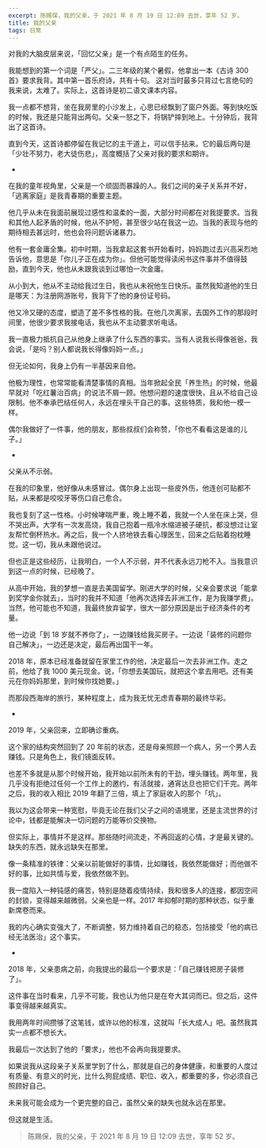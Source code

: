 ```yaml
---
excerpt: 陈赐保，我的父亲，于 2021 年 8 月 19 日 12:09 去世，享年 52 岁。
title: 我的父亲
tags: 日常
---
```


对我的大脑皮层来说，「回忆父亲」是一个有点陌生的任务。

我能想到的第一个词是「严父」。二三年级的某个暑假，他拿出一本《古诗 300 首》要求我背。其中第一首乐府诗，共有十句。 这对当时最多只背过七言绝句的我来说，太难了。实际上，这首诗是初二语文课本内容。

我一点都不想背，坐在我房里的小沙发上，心思已经飘到了窗户外面。等到快吃饭的时候，我还是只能背出两句。父亲一怒之下，将锅铲摔到地上。十分钟后，我背出了这首诗。

直到今天，这首诗都停留在我记忆的主干道上，可以信手拈来。它的最后两句是「少壮不努力，老大徒伤悲」，高度概括了父亲对我的要求和期许。

-

在我的童年视角里，父亲是一个顽固而暴躁的人。我们之间的亲子关系并不好，「逃离家庭」是我青春期的重要主题。

他几乎从未在我面前展现过感性和温柔的一面，大部分时间都在对我提要求。当我和其他人起矛盾的时候，他从不护短，甚至很少站在我这一边。当我的表现与他的期待相去甚远时，他也会将问题诉诸暴力。

他有一套金庸全集。初中时期，当我拿起这套书开始看时，妈妈跑过去兴高采烈地告诉他，意思是「你儿子正在成为你」。但他可能觉得读闲书这件事并不值得鼓励，直到今天，他也从未跟我谈到过哪怕一次金庸。

从小到大，他从不主动给我过生日，我也从未祝他生日快乐。虽然我知道他的生日是哪天：为注册网游账号，我背下了他的身份证号码。

他又冷又硬的态度，塑造了差不多性格的我。在他几次离家，去国外工作的那段时间里，他很少要求我接电话，我也从不主动要求听电话。

我一直极力抵抗自己从他身上继承了什么东西的事实。当有人说我长得像爸爸，我会说，「是吗？别人都说我长得像妈妈一点。」

但无论如何，我身上仍有一半基因来自他。

他极为理性，也常常能看清楚事情的真相。当年掀起全民「养生热」的时候，他最早就对「吃红薯治百病」的说法不屑一顾。他想问题的速度很快，且从不给自己设限制。他不奉承巴结任何人，永远在埋头干自己的事。这些特质，我和他一模一样。

偶尔我做好了一件事，他的朋友，那些叔叔们会称赞，「你也不看看这是谁的儿子。」

-

父亲从不示弱。

在我的印象里，他好像从未感冒过。偶尔身上出现一些皮外伤，他连创可贴都不贴，从来都是咬咬牙等伤口自己愈合。

我也复刻了这一性格。小时候哮喘严重，晚上睡不着，我就一个人坐在床上哭，但不哭出声。大学有一次发高烧，我自己抱着一瓶冷水缩进被子硬抗，都没想过让室友帮忙倒杯热水。再之后，我一个人挤地铁去看心理医生，回来之后贴着抱枕睡觉。这一切，我从未跟他说过。

但也正是这些经历，让我明白，一个人不示弱，并不代表永远刀枪不入。当我意识到这一点的时候，已经晚了。

从高中开始，我的梦想一直是去美国留学。刚进大学的时候，父亲会要求说「能拿到奖学金你就去」，当时的我并不知道「他再次选择去非洲工作，是为我赚学费」。当然，他可能也不知道，我最终放弃留学，很大一部分原因是出于经济条件的考量。

他一边说「到 18 岁就不养你了」，一边赚钱给我买房子。一边说「装修的问题你自己解决」，一边还是决定，最后再出国干一年。

2018 年，原本已经准备就留在家里工作的他，决定最后一次去非洲工作。走之前，他给了我 1000 美元现金。说，「你想去美国玩，就把这个拿去用吧。还有美元在你妈妈那里，到时候你找她要。」

而那段西海岸的旅行，某种程度上，成为我无忧无虑青春期的最终华彩。

-

2019 年，父亲回来，立即确诊重病。

这个家的结构突然回到了 20 年前的状态，还是母亲照顾一个病人，另一个男人去赚钱。只是角色上，我们镜面反转。

也差不多就是从那个时候开始，我开始以前所未有的干劲，埋头赚钱。两年里，我几乎没有拒绝过任何一个工作上的邀约，有活就接，通宵达旦也把它们干完。两年之后，我的收入相比 2019 年翻了三倍，填上了家庭收入的那个「坑」。

我以为这会带来一种宽慰，毕竟无论在我们父子之间的语境里，还是主流世界的讨论中，钱都是能解决一切问题的万能等价交换物。

但实际上，事情并不是这样。那些随时间流走，不再回返的心情，才是最关键的。缺失的东西，就永远缺失在那里。

像一条精准的铁律：父亲以前能做好的事情，比如赚钱，我依然能做好；而他做不好的事，比如共情与爱，我依然做不到。

我一度陷入一种钝感的痛苦，特别是随着疫情持续，我和很多人的连接，都因空间的封锁，变得越来越微弱。父亲也是一样。2017 年抑郁时期的那种状态，似乎重新席卷而来。

我的内心确实变强大了，不断调整，努力维持着自己的稳态，包括接受「他的病已经无法医治」这个事实。

-

2018 年，父亲患病之前，向我提出的最后一个要求是：「自己赚钱把房子装修了」。

这件事在当时看来，几乎不可能，我也认为他只是在夸大其词而已。但之后，这件事变得越来越真实。

我用两年时间攒够了这笔钱，或许以他的标准，这就叫「长大成人」吧。虽然我其实一点都不想长大。

我最后一次达到了他的「要求」，他也不会再向我提要求。

如果说我从这段亲子关系里学到了什么，那就是自己的身体健康，和重要的人度过有质量、有意义的时光，比什么狗屁成绩、职位、收入，都重要的多，你必须自己照顾好自己。

未来我可能会成为一个更完整的自己，虽然父亲的缺失也就永远在那里。

但这就是生活。

> 陈赐保，我的父亲，于 2021 年 8 月 19 日 12:09 去世，享年 52 岁。